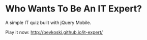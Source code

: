 # Who Wants To Be An IT Expert?
A simple IT quiz built with jQuery Mobile.

Play it now: http://bevkoski.github.io/it-expert/
